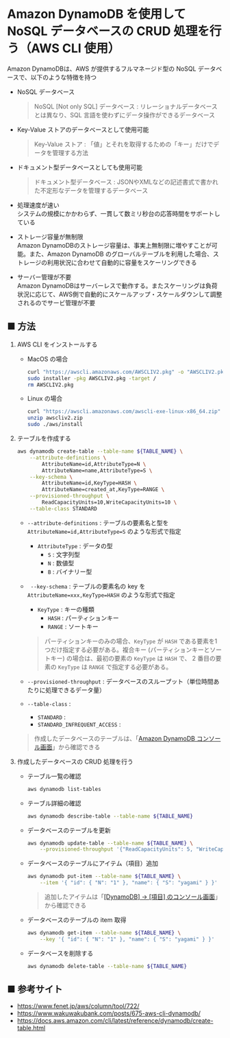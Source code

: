 # Amazon DynamoDB を使用して NoSQL データベースの CRUD 処理を行う（AWS CLI 使用）

Amazon DynamoDBは、AWS が提供するフルマネージド型の NoSQL データベースで、以下のような特徴を持つ

- NoSQL データベース

    > NoSQL [Not only SQL] データベース : リレーショナルデータベースとは異なり、SQL 言語を使わずにデータ操作ができるデータベース

- Key-Value ストアのデータベースとして使用可能

  > Key-Value ストア : 「値」とそれを取得するための「キー」だけでデータを管理する方法

- ドキュメント型データベースとしても使用可能

    > ドキュメント型データベース : JSONやXMLなどの記述書式で書かれた不定形なデータを管理するデータベース

- 処理速度が速い<br>
    システムの規模にかかわらず、一貫して数ミリ秒台の応答時間をサポートしている

- ストレージ容量が無制限<br>
    Amazon DynamoDBのストレージ容量は、事実上無制限に増やすことが可能。また、Amazon DynamoDB のグローバルテーブルを利用した場合、ストレージの利用状況に合わせて自動的に容量をスケーリングできる

- サーバー管理が不要<br>
    Amazon DynamoDBはサーバーレスで動作する。またスケーリングは負荷状況に応じて、AWS側で自動的にスケールアップ・スケールダウンして調整されるのでサービ管理が不要


## ■ 方法

1. AWS CLI をインストールする<br>
    - MacOS の場合<br>
        ```sh
        curl "https://awscli.amazonaws.com/AWSCLIV2.pkg" -o "AWSCLIV2.pkg"
        sudo installer -pkg AWSCLIV2.pkg -target /
        rm AWSCLIV2.pkg
        ```

    - Linux の場合<br>
        ```sh
        curl "https://awscli.amazonaws.com/awscli-exe-linux-x86_64.zip" -o "awscliv2.zip"
        unzip awscliv2.zip
        sudo ./aws/install
        ```

1. テーブルを作成する<br>
    ```sh
    aws dynamodb create-table --table-name ${TABLE_NAME} \
        --attribute-definitions \
            AttributeName=id,AttributeType=N \
            AttributeName=name,AttributeType=S \
        --key-schema \
            AttributeName=id,KeyType=HASH \
            AttributeName=created_at,KeyType=RANGE \
        --provisioned-throughput \
            ReadCapacityUnits=10,WriteCapacityUnits=10 \
        --table-class STANDARD
    ```

    - `--attribute-definitions` : テーブルの要素名と型を `AttributeName=id,AttributeType=S` のような形式で指定
        - `AttributeType` : データの型
            - `S` : 文字列型
            - `N` : 数値型
            - `B` : バイナリー型

    - ` --key-schema` : テーブルの要素名の key を `AttributeName=xxx,KeyType=HASH` のような形式で指定
        - `KeyType` : キーの種類
            - `HASH` : パーティションキー
            - `RANGE` : ソートキー

        > パーティションキーのみの場合、`KeyType` が `HASH` である要素を1つだけ指定する必要がある。複合キー (パーティションキーとソートキー) の場合は、最初の要素の `KeyType` は `HASH` で、 2 番目の要素の `KeyType` は `RANGE` で指定する必要がある。

    - `--provisioned-throughput` : データベースのスループット（単位時間あたりに処理できるデータ量）

    - `--table-class` : 
        - `STANDARD` : 
        - `STANDARD_INFREQUENT_ACCESS` :

    > 作成したデータベースのテーブルは、「[Amazon DynamoDB コンソール画面](https://us-west-2.console.aws.amazon.com/dynamodbv2/home?region=us-west-2#tables)」から確認できる

1. 作成したデータベースの CRUD 処理を行う<br>

    - テーブル一覧の確認<br>
        ```sh
        aws dynamodb list-tables
        ```

    - テーブル詳細の確認<br>
        ```sh
        aws dynamodb describe-table --table-name ${TABLE_NAME}
        ```

    - データベースのテーブルを更新<br>
        ```sh
        aws dynamodb update-table --table-name ${TABLE_NAME} \
	        --provisioned-throughput '{"ReadCapacityUnits": 5, "WriteCapacityUnits": 5}'
        ```

    - データベースのテーブルにアイテム（項目）追加<br>
        ```sh
        aws dynamodb put-item --table-name ${TABLE_NAME} \
        	--item '{ "id": { "N": "1" }, "name": { "S": "yagami" } }'
        ```

        > 追加したアイテムは「[[DynamoDB] -> [項目] のコンソール画面](https://us-west-2.console.aws.amazon.com/dynamodbv2/home?region=us-west-2#item-explorer?initialTagKey=)」から確認できる

    - データベースのテーブルの item 取得<br>
        ```sh
        aws dynamodb get-item --table-name ${TABLE_NAME} \
	        --key '{ "id": { "N": "1" }, "name": { "S": "yagami" } }'
        ```

    - データベースを削除する<br>
        ```sh
        aws dynamodb delete-table --table-name ${TABLE_NAME}
        ```

## ■ 参考サイト
- https://www.fenet.jp/aws/column/tool/722/
- https://www.wakuwakubank.com/posts/675-aws-cli-dynamodb/
- https://docs.aws.amazon.com/cli/latest/reference/dynamodb/create-table.html